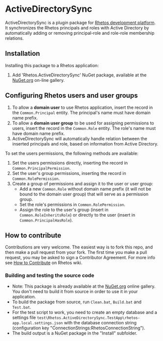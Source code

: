 # ActiveDirectorySync

ActiveDirectorySync is a plugin package for [Rhetos development platform](https://github.com/Rhetos/Rhetos).
It synchronizes the Rhetos principals and roles with Active Directory by automatically adding or removing principal-role and role-role membership relations.

## Installation

Installing this package to a Rhetos application:

1. Add 'Rhetos.ActiveDirectorySync' NuGet package, available at the [NuGet.org](https://www.nuget.org/) on-line gallery.

## Configuring Rhetos users and user groups

1. To allow a **domain user** to use Rhetos application, insert the record in the `Common.Principal` entity.
   The principal's name must have domain name prefix.
2. To allow a **domain user group** to be used for assigning permissions to users, insert the record in the `Common.Role` entity.
   The role's name must have domain name prefix.
3. ActiveDirectorySync will automatically handle relation between the inserted principals and role, based on information from Active Directory.

To set the users permissions, the following methods are available:

1. Set the users permissions directly, inserting the record in `Common.PrincipalPermission`.
2. Set the user's group permissions, inserting the record in `Common.RolePermission`.
3. Create a group of permissions and assign it to the user or user group:
    * Add a new `Common.Role` without domain name prefix (it will not be bound to the domain user group) that will serve as a permission group.
    * Set the role's permissions in `Common.RolePermission`.
    * Assign the role to the user's group (insert in `Common.RoleInheritsRole`) or directly to the user (insert in `Common.PrincipalHasRole`).

## How to contribute

Contributions are very welcome. The easiest way is to fork this repo, and then
make a pull request from your fork. The first time you make a pull request, you
may be asked to sign a Contributor Agreement.
For more info see [How to Contribute](https://github.com/Rhetos/Rhetos/wiki/How-to-Contribute) on Rhetos wiki.

### Building and testing the source code

* Note: This package is already available at the [NuGet.org](https://www.nuget.org/) online gallery.
  You don't need to build it from source in order to use it in your application.
* To build the package from source, run `Clean.bat`, `Build.bat` and `Test.bat`.
* For the test script to work, you need to create an empty database and
  a settings file `test\Rhetos.ActiveDirectorySync.TestApp\rhetos-app.local.settings.json`
  with the database connection string (configuration key "ConnectionStrings:RhetosConnectionString").
* The build output is a NuGet package in the "Install" subfolder.
